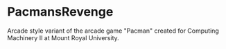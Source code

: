 # PacmansRevenge
Arcade style variant of the arcade game "Pacman" created for Computing Machinery II at Mount Royal University.

